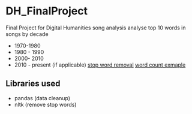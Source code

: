 # DH_FinalProject
Final Project for Digital Humanities
song analysis
analyse top 10 words in songs by decade
- 1970-1980
- 1980 - 1990
- 2000- 2010
- 2010 - present (if applicable)
[stop word removal](http://onlinetutorials.today/nlp/how-to-remove-punctuation-in-python-nltk/)
[word count exmaple](https://medium.com/@manivannan_data/word-count-using-nlp-python-da7725166d2a)

## Libraries used
- pandas (data cleanup)
- nltk (remove stop words) 

